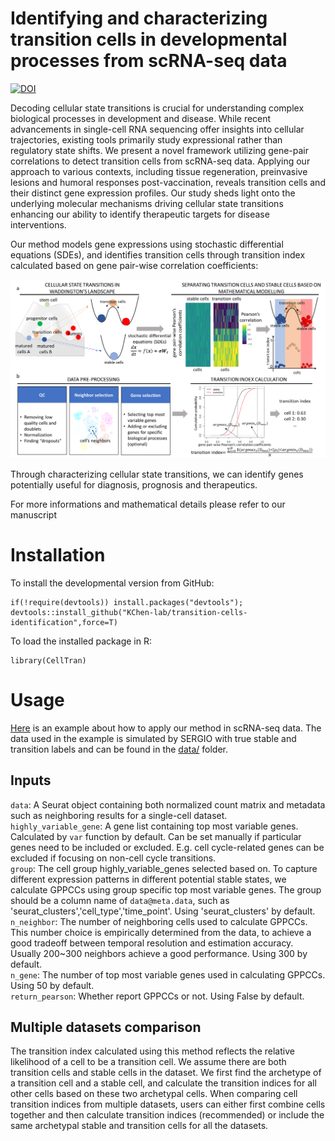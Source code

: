 # Identifying and characterizing transition cells in developmental processes from scRNA-seq data 
[![DOI](https://zenodo.org/badge/DOI/10.5281/zenodo.14027784.svg)](https://doi.org/10.5281/zenodo.14027784)

Decoding cellular state transitions is crucial for understanding complex biological processes in development and disease. While recent advancements in single-cell RNA sequencing offer insights into cellular trajectories, existing tools primarily study expressional rather than regulatory state shifts. We present a novel framework utilizing gene-pair correlations to detect transition cells from scRNA-seq data. Applying our approach to various contexts, including tissue regeneration, preinvasive lesions and humoral responses post-vaccination, reveals transition cells and their distinct gene expression profiles. Our study sheds light onto the underlying molecular mechanisms driving cellular state transitions enhancing our ability to identify therapeutic targets for disease interventions.

Our method models gene expressions using stochastic differential equations (SDEs), and identifies transition cells through transition index calculated based on gene pair-wise correlation coefficients: <br />

![workflow](https://github.com/KChen-lab/transition-cells-identification/blob/main/images/workflow.png)

Through characterizing cellular state transitions, we can identify genes potentially useful for diagnosis, prognosis and therapeutics.

For more informations and mathematical details please refer to our manuscript

# Installation
To install the developmental version from GitHub:

```
if(!require(devtools)) install.packages("devtools");
devtools::install_github("KChen-lab/transition-cells-identification",force=T)
```
To load the installed package in R:
```
library(CellTran)
```
# Usage
[Here](https://github.com/KChen-lab/transition-cells-identification/blob/main/example/identify_transition_cells_using_simulation_data.ipynb) is an example about how to apply our method in scRNA-seq data. The data used in the example is simulated by SERGIO with true stable and transition labels and can be found in the [data/](https://github.com/KChen-lab/transition-cells-identification/tree/main/data) folder.
## Inputs
```data```: A Seurat object containing both normalized count matrix and metadata such as neighboring results for a single-cell dataset.<br/>
```highly_variable_gene```: A gene list containing top most variable genes. Calculated by ```var``` function by default. Can be set manually if particular genes need to be included or excluded. E.g. cell cycle-related genes can be excluded if focusing on non-cell cycle transitions.<br/>
```group```: The cell group highly_variable_genes selected based on. To capture different expression patterns in different potential stable states, we calculate GPPCCs using group specific top most variable genes. The group should be a column name of `data@meta.data`, such as 'seurat_clusters','cell_type','time_point'. Using 'seurat_clusters' by default. <br/>
```n_neighbor```: The number of neighboring cells used to calculate GPPCCs. This number choice is empirically determined from the data, to achieve a good tradeoff between temporal resolution and estimation accuracy. Usually 200~300 neighbors achieve a good performance. Using 300 by default.<br/>
```n_gene```: The number of top most variable genes used in calculating GPPCCs. Using 50 by default.<br/>
```return_pearson```: Whether report GPPCCs or not. Using False by default.<br/>
## Multiple datasets comparison
The transition index calculated using this method reflects the relative likelihood of a cell to be a transition cell. We assume there are both transition cells and stable cells in the dataset. We first find the archetype of a transition cell and a stable cell, and calculate the transition indices for all other cells based on these two archetypal cells. When comparing cell transition indices from multiple datasets, users can either first combine cells together and then calculate transition indices (recommended) or include the same archetypal stable and transition cells for all the datasets.      
